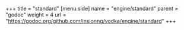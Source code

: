 +++
title = "standard"
[menu.side]
  name = "engine/standard"
  parent = "godoc"
  weight = 4
  url = "https://godoc.org/github.com/insionng/vodka/engine/standard"
+++
